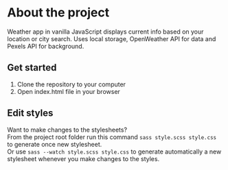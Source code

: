 # About the project
Weather app in vanilla JavaScript displays current info based on your location or city search. Uses local storage, OpenWeather API for data and Pexels API for background.

## Get started
1) Clone the repository to your computer
2) Open index.html file in your browser

## Edit styles
Want to make changes to the stylesheets?    
From the project root folder run this command `sass style.scss style.css` to generate once new stylesheet.    
Or use `sass --watch style.scss style.css` to generate automatically a new stylesheet whenever you make changes to the styles.
